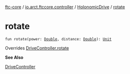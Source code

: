 [ftc-core](../../index.md) / [io.arct.ftccore.controller](../index.md) / [HolonomicDrive](index.md) / [rotate](./rotate.md)

# rotate

`fun rotate(power: `[`Double`](https://kotlinlang.org/api/latest/jvm/stdlib/kotlin/-double/index.html)`, distance: `[`Double`](https://kotlinlang.org/api/latest/jvm/stdlib/kotlin/-double/index.html)`): `[`Unit`](https://kotlinlang.org/api/latest/jvm/stdlib/kotlin/-unit/index.html)

Overrides [DriveController.rotate](../-drive-controller/rotate.md)

**See Also**

[DriveController](../-drive-controller/index.md)

